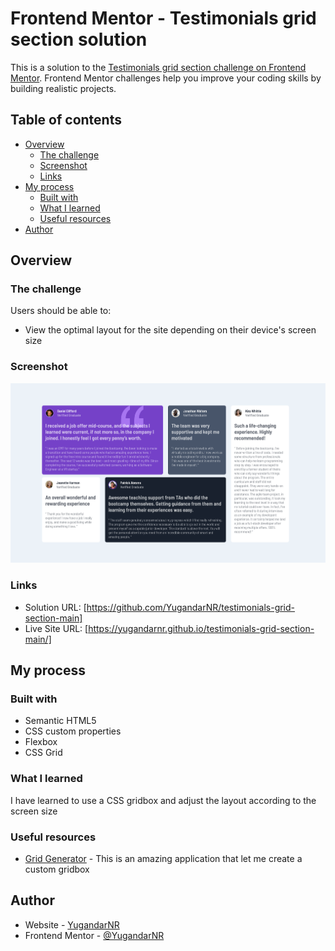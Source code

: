 # Frontend Mentor - Testimonials grid section solution

This is a solution to the [Testimonials grid section challenge on Frontend Mentor](https://www.frontendmentor.io/challenges/testimonials-grid-section-Nnw6J7Un7). Frontend Mentor challenges help you improve your coding skills by building realistic projects.

## Table of contents

- [Overview](#overview)
  - [The challenge](#the-challenge)
  - [Screenshot](#screenshot)
  - [Links](#links)
- [My process](#my-process)
  - [Built with](#built-with)
  - [What I learned](#what-i-learned)
  - [Useful resources](#useful-resources)
- [Author](#author)

## Overview

### The challenge

Users should be able to:

- View the optimal layout for the site depending on their device's screen size

### Screenshot

![](./screenshot.png)

### Links

- Solution URL: [https://github.com/YugandarNR/testimonials-grid-section-main]
- Live Site URL: [https://yugandarnr.github.io/testimonials-grid-section-main/]

## My process

### Built with

- Semantic HTML5
- CSS custom properties
- Flexbox
- CSS Grid

### What I learned

I have learned to use a CSS gridbox and adjust the layout according to the screen size

### Useful resources

- [Grid Generator](https://cssgrid-generator.netlify.app/) - This is an amazing application that let me create a custom gridbox

## Author

- Website - [YugandarNR](https://github.com/YugandarNR)
- Frontend Mentor - [@YugandarNR](https://www.frontendmentor.io/profile/YugandarNR)
